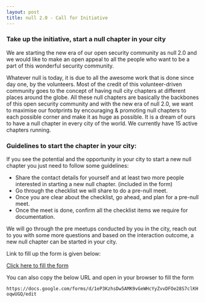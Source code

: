 ```yaml
---  
layout: post  
title: null 2.0 - Call for Initiative
---
```


### Take up the initiative, start a null chapter in your city
 
We are starting the new era of our open security community as null 2.0 and we would like to make an open appeal to all the people who want to be a part of this wonderful security community.

<!--more-->

Whatever null is today, it is due to all the awesome work that is done since day one, by the volunteers. Most of the credit of this volunteer-driven community goes to the concept of having null city chapters at different places around the globe. All these null chapters are basically the backbones of this open security community and with the new era of null 2.0, we want to maximise our footprints by encouraging & promoting null chapters to each possible corner and make it as huge as possible. It is a dream of ours to have a null chapter in  every city of the world. We currently have 15 active chapters running.

### Guidelines to start the chapter in your city:

If you see the potential and the opportunity in your city to start a new null chapter you just need to follow some guidelines:

* Share the contact details for yourself and at least two more people interested in starting a new null chapter. (included in the form)
* Go through the checklist we will share to do a pre-null meet.
* Once you are clear about the checklist, go ahead, and plan for a pre-null meet.
* Once the meet  is done, confirm all the checklist items we require for documentation.

We will go through the pre meetups conducted by you in the city, reach out to you with some more questions and based on the interaction outcome, a new null chapter can be started in your city.

Link to fill up the form is given below:

[Click here to fill the form](https://docs.google.com/forms/d/1eP3KzhsDw5AMK9vGeWHcYyZvvDFOe28S7clKHoqwUGQ/edit)

You can also copy the below URL and open in your browser to fill the form  

`https://docs.google.com/forms/d/1eP3KzhsDw5AMK9vGeWHcYyZvvDFOe28S7clKHoqwUGQ/edit`

